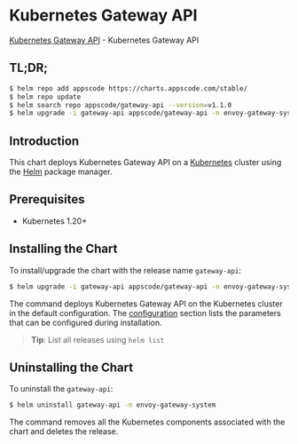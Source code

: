 # Kubernetes Gateway API

[Kubernetes Gateway API](https://gateway-api.sigs.k8s.io) - Kubernetes Gateway API

## TL;DR;

```bash
$ helm repo add appscode https://charts.appscode.com/stable/
$ helm repo update
$ helm search repo appscode/gateway-api --version=v1.1.0
$ helm upgrade -i gateway-api appscode/gateway-api -n envoy-gateway-system --create-namespace --version=v1.1.0
```

## Introduction

This chart deploys Kubernetes Gateway API on a [Kubernetes](http://kubernetes.io) cluster using the [Helm](https://helm.sh) package manager.

## Prerequisites

- Kubernetes 1.20+

## Installing the Chart

To install/upgrade the chart with the release name `gateway-api`:

```bash
$ helm upgrade -i gateway-api appscode/gateway-api -n envoy-gateway-system --create-namespace --version=v1.1.0
```

The command deploys Kubernetes Gateway API on the Kubernetes cluster in the default configuration. The [configuration](#configuration) section lists the parameters that can be configured during installation.

> **Tip**: List all releases using `helm list`

## Uninstalling the Chart

To uninstall the `gateway-api`:

```bash
$ helm uninstall gateway-api -n envoy-gateway-system
```

The command removes all the Kubernetes components associated with the chart and deletes the release.



